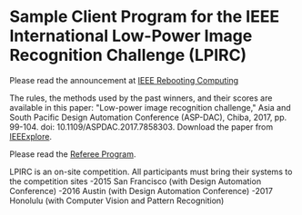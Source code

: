 # Sample Client Program for the IEEE International Low-Power Image Recognition Challenge (LPIRC)

Please read the announcement at [IEEE Rebooting Computing](http://rebootingcomputing.ieee.org/lpirc)

The rules, the methods used by the past winners, and their scores are available in this paper: "Low-power image recognition challenge," Asia and South Pacific Design Automation Conference (ASP-DAC), Chiba, 2017, pp. 99-104.
doi: 10.1109/ASPDAC.2017.7858303. Download the paper from [IEEExplore](http://ieeexplore.ieee.org/document/7858303/).

Please read the [Referee Program](https://github.com/ieeelpirc/referee).

LPIRC is an on-site competition. All participants must bring their systems to the competition sites
-2015 San Francisco (with Design Automation Conference)
-2016 Austin (with Design Automation Conference)
-2017 Honolulu (with Computer Vision and Pattern Recognition)


